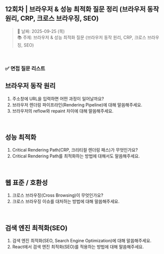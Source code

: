 ## 12회차 | 브라우저 & 성능 최적화 질문 정리 (브라우저 동작 원리, CRP, 크로스 브라우징, SEO)

> 📅 날짜: 2025-09-25 (목) <br/>
> 📚 주제: 브라우저 & 성능 최적화 질문 (브라우저 동작 원리, CRP, 크로스 브라우징, SEO)

<br/>

### ✅ 면접 질문 리스트

## 브라우저 동작 원리

1. 주소창에 URL을 입력하면 어떤 과정이 일어날까요?
2. 브라우저 렌더링 파이프라인(Rendering Pipeline)에 대해 말씀해주세요.
3. 브라우저의 reflow와 repaint 차이에 대해 말씀해주세요.

<br/>

## 성능 최적화

1. Critical Rendering Path(CRP, 크리티컬 렌더링 패스)가 무엇인가요?
2. Critical Rendering Path를 최적화하는 방법에 대해서도 말씀해주세요.

<br/>

## 웹 표준 / 호환성

1. 크로스 브라우징(Cross Browsing)이 무엇인가요?
2. 크로스 브라우징 이슈를 대처하는 방법에 대해 말씀해주세요.

<br/>

## 검색 엔진 최적화(SEO)

1. 검색 엔진 최적화(SEO, Search Engine Optimization)에 대해 말씀해주세요.
2. React에서 검색 엔진 최적화(SEO)를 적용하는 방법에 대해 말씀해주세요.

<br/>
